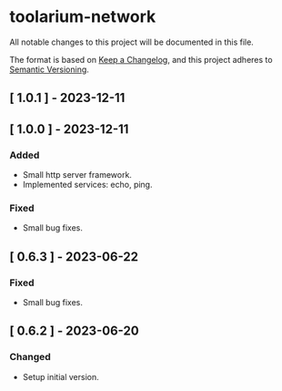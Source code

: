 # toolarium-network

All notable changes to this project will be documented in this file.

The format is based on [Keep a Changelog](https://keepachangelog.com/en/1.0.0/),
and this project adheres to [Semantic Versioning](https://semver.org/spec/v2.0.0.html).

## [ 1.0.1 ] - 2023-12-11

## [ 1.0.0 ] - 2023-12-11
### Added
- Small http server framework.
- Implemented services: echo, ping.

### Fixed
- Small bug fixes.

## [ 0.6.3 ] - 2023-06-22
### Fixed
- Small bug fixes.

## [ 0.6.2 ] - 2023-06-20
### Changed
- Setup initial version.
